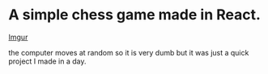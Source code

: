 # A simple chess game made in React.

[Imgur](https://i.imgur.com/Ck2kvCH.png)

the computer moves at random so it is very dumb but it was just a quick project I made in a day.
